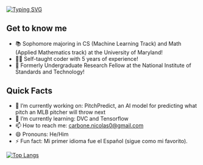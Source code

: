 [![Typing SVG](https://readme-typing-svg.demolab.com?font=Fira+Code&size=30&pause=1000&color=E1B4F7&background=6700FF00&repeat=false&width=435&lines=Hi%2C+I'm+Nicolas+Carbone)](https://git.io/typing-svg)

## Get to know me
- 📚 Sophomore majoring in CS (Machine Learning Track) and Math (Applied Mathematics track) at the University of Maryland!
- 🧑‍💻 Self-taught coder with 5 years of experience!
- 🏢 Formerly Undergraduate Research Fellow at the National Institute of Standards and Technology!

## Quick Facts
- 🔭 I’m currently working on: PitchPredict, an AI model for predicting what pitch an MLB pitcher will throw next
- 🌱 I’m currently learning: DVC and Tensorflow
- 📫 How to reach me: carbone.nicolas0@gmail.com
- 😄 Pronouns: He/Him
- ⚡ Fun fact: Mi primer idioma fue el Español (sigue como mi favorito).

[![Top Langs](https://github-readme-stats.vercel.app/api/top-langs/?username=nico671&exclude_repo=optitask,aquarius)](https://github.com/anuraghazra/github-readme-stats)
